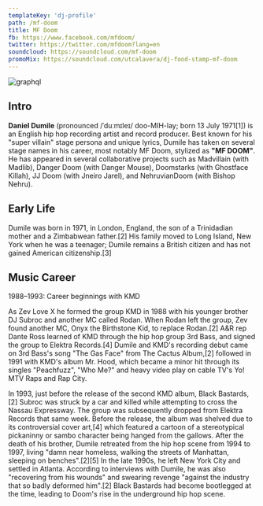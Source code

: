 ```yaml
---
templateKey: 'dj-profile'
path: /mf-doom
title: MF Doom
fb: https://www.facebook.com/mfdoom/
twitter: https://twitter.com/mfdoom?lang=en
soundcloud: https://soundcloud.com/mf-doom
promoMix: https://soundcloud.com/utcalavera/dj-food-stamp-mf-doom
---
```


![graphql](/img/mfdoom.jpg)

## Intro
**Daniel Dumile** (pronounced /ˈduːmɪleɪ/ doo-MIH-lay; born 13 July 1971[1]) is an English hip hop recording artist and record producer. Best known for his "super villain" stage persona and unique lyrics, Dumile has taken on several stage names in his career, most notably MF Doom, stylized as **"MF DOOM"**. He has appeared in several collaborative projects such as Madvillain (with Madlib), Danger Doom (with Danger Mouse), Doomstarks (with Ghostface Killah), JJ Doom (with Jneiro Jarel), and NehruvianDoom (with Bishop Nehru).

## Early Life
Dumile was born in 1971, in London, England, the son of a Trinidadian mother and a Zimbabwean father.[2] His family moved to Long Island, New York when he was a teenager; Dumile remains a British citizen and has not gained American citizenship.[3]

## Music Career
1988–1993: Career beginnings with KMD

As Zev Love X he formed the group KMD in 1988 with his younger brother DJ Subroc and another MC called Rodan. When Rodan left the group, Zev found another MC, Onyx the Birthstone Kid, to replace Rodan.[2] A&R rep Dante Ross learned of KMD through the hip hop group 3rd Bass, and signed the group to Elektra Records.[4] Dumile and KMD's recording debut came on 3rd Bass's song "The Gas Face" from The Cactus Album,[2] followed in 1991 with KMD's album Mr. Hood, which became a minor hit through its singles "Peachfuzz", "Who Me?" and heavy video play on cable TV's Yo! MTV Raps and Rap City.

In 1993, just before the release of the second KMD album, Black Bastards,[2] Subroc was struck by a car and killed while attempting to cross the Nassau Expressway. The group was subsequently dropped from Elektra Records that same week. Before the release, the album was shelved due to its controversial cover art,[4] which featured a cartoon of a stereotypical pickaninny or sambo character being hanged from the gallows. After the death of his brother, Dumile retreated from the hip hop scene from 1994 to 1997, living "damn near homeless, walking the streets of Manhattan, sleeping on benches".[2][5] In the late 1990s, he left New York City and settled in Atlanta. According to interviews with Dumile, he was also "recovering from his wounds" and swearing revenge "against the industry that so badly deformed him".[2] Black Bastards had become bootlegged at the time, leading to Doom's rise in the underground hip hop scene.
